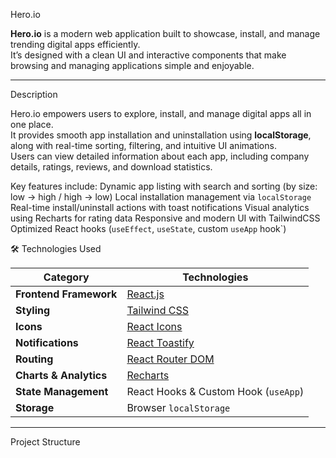  Hero.io

**Hero.io** is a modern web application built to showcase, install, and manage trending digital apps efficiently.  
It’s designed with a clean UI and interactive components that make browsing and managing applications simple and enjoyable.

---

  Description

Hero.io empowers users to explore, install, and manage digital apps all in one place.  
It provides smooth app installation and uninstallation using **localStorage**, along with real-time sorting, filtering, and intuitive UI animations.  
Users can view detailed information about each app, including company details, ratings, reviews, and download statistics.

Key features include:
 Dynamic app listing with search and sorting (by size: low → high / high → low)
Local installation management via `localStorage`
 Real-time install/uninstall actions with toast notifications
 Visual analytics using Recharts for rating data
 Responsive and modern UI with TailwindCSS
 Optimized React hooks (`useEffect`, `useState`, custom `useApp` hook`)



 🛠️ Technologies Used

| Category | Technologies |
|-----------|---------------|
| **Frontend Framework** | [React.js](https://react.dev/) |
| **Styling** | [Tailwind CSS](https://tailwindcss.com/) |
| **Icons** | [React Icons](https://react-icons.github.io/react-icons/) |
| **Notifications** | [React Toastify](https://fkhadra.github.io/react-toastify/) |
| **Routing** | [React Router DOM](https://reactrouter.com/) |
| **Charts & Analytics** | [Recharts](https://recharts.org/en-US/) |
| **State Management** | React Hooks & Custom Hook (`useApp`) |
| **Storage** | Browser `localStorage` |

---

 Project Structure
